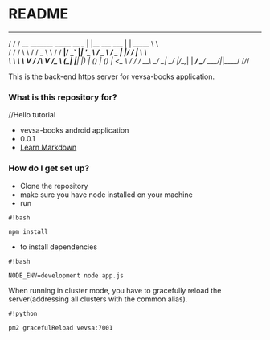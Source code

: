 # README #
  ____                                  _                 _          ____
 / / / __   _______   _____  __ _      | |__   ___   ___ | | _____   \ \ \
/ / /  \ \ / / _ \ \ / / __|/ _` |_____| '_ \ / _ \ / _ \| |/ / __|   \ \ \
\ \ \   \ V /  __/\ V /\__ \ (_| |_____| |_) | (_) | (_) |   <\__ \   / / /
 \_\_\   \_/ \___| \_/ |___/\__,_|     |_.__/ \___/ \___/|_|\_\___/  /_/_/

This is the back-end https server for vevsa-books application. 

### What is this repository for? ###

//Hello tutorial
* vevsa-books android application 
* 0.0.1
* [Learn Markdown](https://bitbucket.org/tutorials/markdowndemo)

### How do I get set up? ###

* Clone the repository
* make sure you have node installed on your machine
* run 
```
#!bash

npm install
```
* to install dependencies

```
#!bash

NODE_ENV=development node app.js
```

When running in cluster mode, you have to gracefully reload the server(addressing all clusters with the common alias).


```
#!python

pm2 gracefulReload vevsa:7001
```
